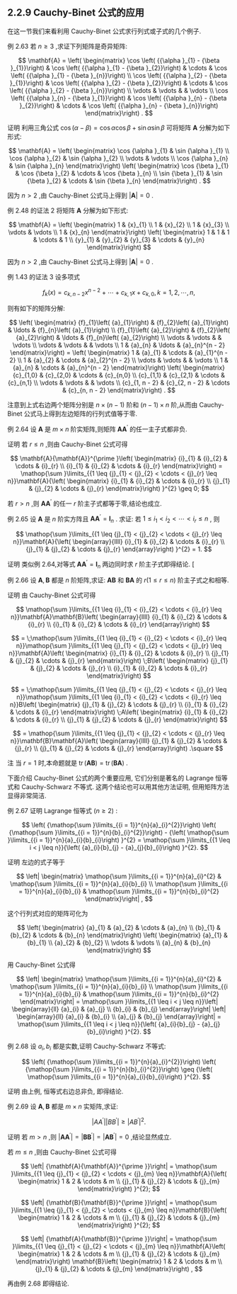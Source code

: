 ## 2.2.9 Cauchy-Binet 公式的应用

在这一节我们来看利用 Cauchy-Binet 公式求行列式或子式的几个例子.

例 2.63 若 $n \geq 3$ ,求证下列矩阵是奇异矩阵:

$$
\mathbf{A} = \left( \begin{matrix} \cos \left( {{\alpha }_{1} - {\beta }_{1}}\right) & \cos \left( {{\alpha }_{1} - {\beta }_{2}}\right) & \cdots & \cos \left( {{\alpha }_{1} - {\beta }_{n}}\right) \\ \cos \left( {{\alpha }_{2} - {\beta }_{1}}\right) & \cos \left( {{\alpha }_{2} - {\beta }_{2}}\right) & \cdots & \cos \left( {{\alpha }_{2} - {\beta }_{n}}\right) \\ \vdots & \vdots & & \vdots \\ \cos \left( {{\alpha }_{n} - {\beta }_{1}}\right) & \cos \left( {{\alpha }_{n} - {\beta }_{2}}\right) & \cdots & \cos \left( {{\alpha }_{n} - {\beta }_{n}}\right) \end{matrix}\right) .
$$

证明 利用三角公式 $\cos \left( {\alpha - \beta }\right) = \cos \alpha \cos \beta + \sin \alpha \sin \beta$ 可将矩阵 $\mathbf{A}$ 分解为如下形式:

$$
\mathbf{A} = \left( \begin{matrix} \cos {\alpha }_{1} & \sin {\alpha }_{1} \\ \cos {\alpha }_{2} & \sin {\alpha }_{2} \\ \vdots & \vdots \\ \cos {\alpha }_{n} & \sin {\alpha }_{n} \end{matrix}\right) \left( \begin{matrix} \cos {\beta }_{1} & \cos {\beta }_{2} & \cdots & \cos {\beta }_{n} \\ \sin {\beta }_{1} & \sin {\beta }_{2} & \cdots & \sin {\beta }_{n} \end{matrix}\right) .
$$

因为 $n > 2$ ,由 Cauchy-Binet 公式马上得到 $\left| \mathbf{A}\right| = 0$ .

例 2.48 的证法 2 将矩阵 $\mathbf{A}$ 分解为如下形式:

$$
\mathbf{A} = \left( \begin{matrix} 1 & {x}_{1} \\ 1 & {x}_{2} \\ 1 & {x}_{3} \\ \vdots & \vdots \\ 1 & {x}_{n} \end{matrix}\right) \left( \begin{matrix} 1 & 1 & 1 & \cdots & 1 \\ {y}_{1} & {y}_{2} & {y}_{3} & \cdots & {y}_{n} \end{matrix}\right)
$$

因为 $n > 2$ ,由 Cauchy-Binet 公式马上得到 $\left| \mathbf{A}\right| = 0$ .

例 1.43 的证法 3 设多项式

$$
{f}_{k}\left( x\right) = {c}_{k, n - 2}{x}^{n - 2} + \cdots + {c}_{k,1}x + {c}_{k,0}, k = 1,2,\cdots, n,
$$

则有如下的矩阵分解:

$$
\left( \begin{matrix} {f}_{1}\left( {a}_{1}\right) & {f}_{2}\left( {a}_{1}\right) & \ldots & {f}_{n}\left( {a}_{1}\right) \\ {f}_{1}\left( {a}_{2}\right) & {f}_{2}\left( {a}_{2}\right) & \ldots & {f}_{n}\left( {a}_{2}\right) \\ \vdots & \vdots & & \vdots \\ \vdots & \vdots & & \vdots \\ 1 & {a}_{n} & \ldots & {a}_{n}^{n - 2} \end{matrix}\right) = \left( \begin{matrix} 1 & {a}_{1} & \cdots & {a}_{1}^{n - 2} \\ 1 & {a}_{2} & \cdots & {a}_{2}^{n - 2} \\ \vdots & \vdots & & \vdots \\ 1 & {a}_{n} & \cdots & {a}_{n}^{n - 2} \end{matrix}\right) \left( \begin{matrix} {c}_{1,0} & {c}_{2,0} & \cdots & {c}_{n,0} \\ {c}_{1,1} & {c}_{2,1} & \cdots & {c}_{n,1} \\ \vdots & \vdots & & \vdots \\ {c}_{1, n - 2} & {c}_{2, n - 2} & \cdots & {c}_{n, n - 2} \end{matrix}\right) .
$$

注意到上式右边两个矩阵分别是 $n \times \left( {n - 1}\right)$ 阶和 $\left( {n - 1}\right) \times n$ 阶,从而由 Cauchy-Binet 公式马上得到左边矩阵的行列式值等于零.

例 2.64 设 $\mathbf{A}$ 是 $m \times n$ 阶实矩阵,则矩阵 $\mathbf{A}{\mathbf{A}}^{\prime }$ 的任一主子式都非负.

证明 若 $r \leq n$ ,则由 Cauchy-Binet 公式可得

$$
\mathbf{A}{\mathbf{A}}^{\prime }\left( \begin{matrix} {i}_{1} & {i}_{2} & \cdots & {i}_{r} \\ {i}_{1} & {i}_{2} & \cdots & {i}_{r} \end{matrix}\right) = \mathop{\sum }\limits_{{1 \leq {j}_{1} < {j}_{2} < \cdots < {j}_{r} \leq n}}\mathbf{A}{\left( \begin{matrix} {i}_{1} & {i}_{2} & \cdots & {i}_{r} \\ {j}_{1} & {j}_{2} & \cdots & {j}_{r} \end{matrix}\right) }^{2} \geq 0;
$$

若 $r > n$ ,则 $\mathbf{A}{\mathbf{A}}^{\prime }$ 的任一 $r$ 阶主子式都等于零,结论也成立.

例 2.65 设 $\mathbf{A}$ 是 $n$ 阶实方阵且 $\mathbf{A}{\mathbf{A}}^{\prime } = {\mathbf{I}}_{n}$ . 求证: 若 $1 \leq {i}_{1} < {i}_{2} < \cdots < {i}_{r} \leq n$ , 则

$$
\mathop{\sum }\limits_{{1 \leq {j}_{1} < {j}_{2} < \cdots < {j}_{r} \leq n}}\mathbf{A}{\left( \begin{array}{llll} {i}_{1} & {i}_{2} & \cdots & {i}_{r} \\ {j}_{1} & {j}_{2} & \cdots & {j}_{r} \end{array}\right) }^{2} = 1.
$$

证明 类似例 2.64,对等式 $\mathbf{A}{\mathbf{A}}^{\prime } = {\mathbf{I}}_{n}$ 两边同时求 $r$ 阶主子式即得结论. [

例 2.66 设 $\mathbf{A},\mathbf{B}$ 都是 $n$ 阶矩阵,求证: $\mathbf{A}\mathbf{B}$ 和 $\mathbf{B}\mathbf{A}$ 的 $r\left( {1 \leq r \leq n}\right)$ 阶主子式之和相等.

证明 由 Cauchy-Binet 公式可得

$$
\mathop{\sum }\limits_{{1 \leq {i}_{1} < {i}_{2} < \cdots < {i}_{r} \leq n}}\mathbf{A}\mathbf{B}\left( \begin{array}{llll} {i}_{1} & {i}_{2} & \cdots & {i}_{r} \\ {i}_{1} & {i}_{2} & \cdots & {i}_{r} \end{array}\right)
$$

$$
= \;\mathop{\sum }\limits_{{1 \leq {i}_{1} < {i}_{2} < \cdots < {i}_{r} \leq n}}\mathop{\sum }\limits_{{1 \leq {j}_{1} < {j}_{2} < \cdots < {j}_{r} \leq n}}\mathbf{A}\left( \begin{matrix} {i}_{1} & {i}_{2} & \cdots & {i}_{r} \\ {j}_{1} & {j}_{2} & \cdots & {j}_{r} \end{matrix}\right) \;B\left( \begin{matrix} {j}_{1} & {j}_{2} & \cdots & {j}_{r} \\ {i}_{1} & {i}_{2} & \cdots & {i}_{r} \end{matrix}\right)
$$

$$
= \;\mathop{\sum }\limits_{{1 \leq {j}_{1} < {j}_{2} < \cdots < {j}_{r} \leq n}}\mathop{\sum }\limits_{{1 \leq {i}_{1} < {i}_{2} < \cdots < {i}_{r} \leq n}}B\left( \begin{matrix} {j}_{1} & {j}_{2} & \cdots & {j}_{r} \\ {i}_{1} & {i}_{2} & \cdots & {i}_{r} \end{matrix}\right) \;A\left( \begin{matrix} {i}_{1} & {i}_{2} & \cdots & {i}_{r} \\ {j}_{1} & {j}_{2} & \cdots & {j}_{r} \end{matrix}\right)
$$

$$
= \mathop{\sum }\limits_{{1 \leq {j}_{1} < {j}_{2} < \cdots < {j}_{r} \leq n}}\mathbf{B}\mathbf{A}\left( \begin{array}{llll} {j}_{1} & {j}_{2} & \cdots & {j}_{r} \\ {j}_{1} & {j}_{2} & \cdots & {j}_{r} \end{array}\right) .\square
$$

注 当 $r = 1$ 时,本命题就是 $\operatorname{tr}\left( \mathbf{{AB}}\right) = \operatorname{tr}\left( \mathbf{{BA}}\right)$ .

下面介绍 Cauchy-Binet 公式的两个重要应用, 它们分别是著名的 Lagrange 恒等式和 Cauchy-Schwarz 不等式. 这两个结论也可以用其他方法证明, 但用矩阵方法显得非常简洁.

例 2.67 证明 Lagrange 恒等式 $\left( {n \geq 2}\right)$ :

$$
\left( {\mathop{\sum }\limits_{{i = 1}}^{n}{a}_{i}^{2}}\right) \left( {\mathop{\sum }\limits_{{i = 1}}^{n}{b}_{i}^{2}}\right) - {\left( \mathop{\sum }\limits_{{i = 1}}^{n}{a}_{i}{b}_{i}\right) }^{2} = \mathop{\sum }\limits_{{1 \leq i < j \leq n}}{\left( {a}_{i}{b}_{j} - {a}_{j}{b}_{i}\right) }^{2}.
$$

证明 左边的式子等于

$$
\left| \begin{matrix} \mathop{\sum }\limits_{{i = 1}}^{n}{a}_{i}^{2} & \mathop{\sum }\limits_{{i = 1}}^{n}{a}_{i}{b}_{i} \\ \mathop{\sum }\limits_{{i = 1}}^{n}{a}_{i}{b}_{i} & \mathop{\sum }\limits_{{i = 1}}^{n}{b}_{i}^{2} \end{matrix}\right| ,
$$

这个行列式对应的矩阵可化为

$$
\left( \begin{matrix} {a}_{1} & {a}_{2} & \cdots & {a}_{n} \\ {b}_{1} & {b}_{2} & \cdots & {b}_{n} \end{matrix}\right) \left( \begin{matrix} {a}_{1} & {b}_{1} \\ {a}_{2} & {b}_{2} \\ \vdots & \vdots \\ {a}_{n} & {b}_{n} \end{matrix}\right)
$$

用 Cauchy-Binet 公式得

$$
\left| \begin{matrix} \mathop{\sum }\limits_{{i = 1}}^{n}{a}_{i}^{2} & \mathop{\sum }\limits_{{i = 1}}^{n}{a}_{i}{b}_{i} \\ \mathop{\sum }\limits_{{i = 1}}^{n}{a}_{i}{b}_{i} & \mathop{\sum }\limits_{{i = 1}}^{n}{b}_{i}^{2} \end{matrix}\right| = \mathop{\sum }\limits_{{1 \leq i < j \leq n}}\left| \begin{array}{ll} {a}_{i} & {a}_{j} \\ {b}_{i} & {b}_{j} \end{array}\right| \left| \begin{array}{ll} {a}_{i} & {b}_{i} \\ {a}_{j} & {b}_{j} \end{array}\right| = \mathop{\sum }\limits_{{1 \leq i < j \leq n}}{\left( {a}_{i}{b}_{j} - {a}_{j}{b}_{i}\right) }^{2}.
$$

例 2.68 设 ${a}_{i},{b}_{i}$ 都是实数,证明 Cauchy-Schwarz 不等式:

$$
\left( {\mathop{\sum }\limits_{{i = 1}}^{n}{a}_{i}^{2}}\right) \left( {\mathop{\sum }\limits_{{i = 1}}^{n}{b}_{i}^{2}}\right) \geq {\left( \mathop{\sum }\limits_{{i = 1}}^{n}{a}_{i}{b}_{i}\right) }^{2}.
$$

证明 由上例, 恒等式右边总非负, 即得结论.

例 2.69 设 $\mathbf{A},\mathbf{B}$ 都是 $m \times n$ 实矩阵,求证:

$$
\left| {A{A}^{\prime }}\right| \left| {B{B}^{\prime }}\right| \geq {\left| A{B}^{\prime }\right| }^{2}.
$$

证明 若 $m > n$ ,则 $\left| {\mathbf{A}{\mathbf{A}}^{\prime }}\right| = \left| {\mathbf{B}{\mathbf{B}}^{\prime }}\right| = \left| {\mathbf{A}{\mathbf{B}}^{\prime }}\right| = 0$ ,结论显然成立.

若 $m \leq n$ ,则由 Cauchy-Binet 公式可得

$$
\left| {\mathbf{A}{\mathbf{A}}^{\prime }}\right| = \mathop{\sum }\limits_{{1 \leq {j}_{1} < {j}_{2} < \cdots < {j}_{m} \leq n}}\mathbf{A}{\left( \begin{matrix} 1 & 2 & \cdots & m \\ {j}_{1} & {j}_{2} & \cdots & {j}_{m} \end{matrix}\right) }^{2};
$$

$$
\left| {\mathbf{B}{\mathbf{B}}^{\prime }}\right| = \mathop{\sum }\limits_{{1 \leq {j}_{1} < {j}_{2} < \cdots < {j}_{m} \leq n}}\mathbf{B}{\left( \begin{matrix} 1 & 2 & \cdots & m \\ {j}_{1} & {j}_{2} & \cdots & {j}_{m} \end{matrix}\right) }^{2};
$$

$$
\left| {\mathbf{A}{\mathbf{B}}^{\prime }}\right| = \mathop{\sum }\limits_{{1 \leq {j}_{1} < {j}_{2} < \cdots < {j}_{m} \leq n}}\mathbf{A}\left( \begin{matrix} 1 & 2 & \cdots & m \\ {j}_{1} & {j}_{2} & \cdots & {j}_{m} \end{matrix}\right) \mathbf{B}\left( \begin{matrix} 1 & 2 & \cdots & m \\ {j}_{1} & {j}_{2} & \cdots & {j}_{m} \end{matrix}\right) ,
$$

再由例 2.68 即得结论.